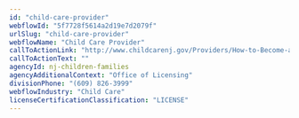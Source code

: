 ```yaml
---
id: "child-care-provider"
webflowId: "5f7728f5614a2d19e7d2079f"
urlSlug: "child-care-provider"
webflowName: "Child Care Provider"
callToActionLink: "http://www.childcarenj.gov/Providers/How-to-Become-a-Provider"
callToActionText: ""
agencyId: nj-children-families
agencyAdditionalContext: "Office of Licensing"
divisionPhone: "(609) 826-3999"
webflowIndustry: "Child Care"
licenseCertificationClassification: "LICENSE"
---
```

